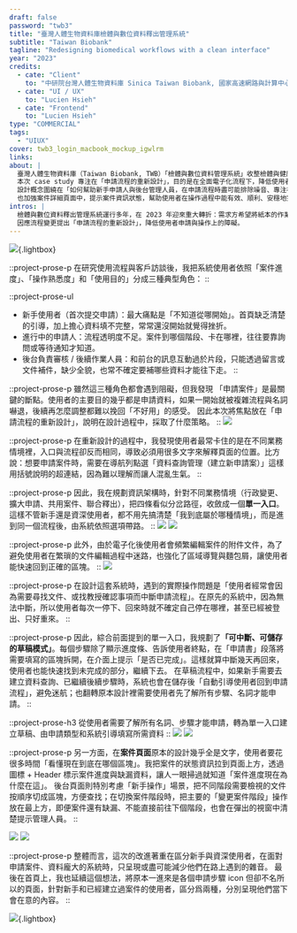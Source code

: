 ```yaml
---
draft: false
password: "twb3"
title: "臺灣人體生物資料庫檢體與數位資料釋出管理系統"
subtitle: "Taiwan Biobank"
tagline: "Redesigning biomedical workflows with a clean interface"
year: "2023"
credits:
  - cate: "Client"
    to: "中研院台灣人體生物資料庫 Sinica Taiwan Biobank, 國家高速網路與計算中心 NCHC"
  - cate: "UI / UX"
    to: "Lucien Hsieh"
  - cate: "Frontend"
    to: "Lucien Hsieh"
type: "COMMERCIAL"
tags:
  - "UIUX"
cover: twb3_login_macbook_mockup_igwlrm
links:
about: |
  臺灣人體生物資料庫（Taiwan Biobank, TWB）「檢體與數位資料管理系統」收整檢體與健康問卷資料，提供給研究學者以促進醫療發展。系統區分為前台/後台，前台為學者、醫療專業人員申請資料使用；後台為 TWB 管理方承辦申請文件、更新資料釋出進度所用。
  本次 case study 專注在「申請流程的重新設計」，目的是在全面電子化流程下，降低使用者申請與操作上的障礙。
  設計概念圍繞在「如何幫助新手申請人與後台管理人員，在申請流程時盡可能排除噪音、專注在需要關注的事物上」。以此為依據，規劃可中斷、返回的草稿流程，設計單一申請入口，並加強系統判斷使用者帳號狀態來引導介面顯示、隱藏不必要的資訊。
  也加強案件詳細頁面中，提示案件資訊狀態，幫助使用者在操作過程中能有效、順利、安穩地完成申請。
intros: |
  檢體與數位資料釋出管理系統運行多年，在 2023 年迎來重大轉折：需求方希望將紙本的作業流程全面電子化。因此，系統需要從「單純的文件上傳平台」轉變成「能支援完整線上作業」的工具。
  因應流程變更提出「申請流程的重新設計」，降低使用者申請與操作上的障礙。
---
```

![](twb3_login_macbook_mockup_igwlrm){.lightbox}

<!-- ::project-prose-h3
背景與使用者流程分析
:: -->
::project-prose-p
在研究使用流程與客戶訪談後，我把系統使用者依照「案件進度」、「操作熟悉度」和「使用目的」分成三種典型角色：
::

::project-prose-ul
- 新手使用者（首次提交申請）：最大痛點是「不知道從哪開始」。首頁缺乏清楚的引導，加上擔心資料填不完整，常常還沒開始就覺得挫折。
- 進行中的申請人：流程透明度不足。案件到哪個階段、卡在哪裡，往往要靠詢問或等待通知才知道。
- 後台負責審核 / 後續作業人員：和前台的訊息互動過於片段，只能透過留言或文件補件，缺少全貌，也常不確定要補哪些資料才能往下走。
::

::project-prose-p
雖然這三種角色都會遇到阻礙，但我發現 「申請案件」是最關鍵的斷點。使用者的主要目的幾乎都是申請資料，如果一開始就被複雜流程與名詞嚇退，後續再怎麼調整都難以挽回「不好用」的感受。
因此本次將焦點放在「申請流程的重新設計」，說明在設計過程中，採取了什麼策略。
::
<img src="twb3_user_journey_map_wflne2" desc="現有系統在申請流程中，充滿挫折與可以改進的部分" class="lightbox">

<!-- ::project-prose-h3
資訊架構與多業務情境下的單一入口
:: -->

::project-prose-p
在重新設計的過程中，我發現使用者最常卡住的是在不同業務情境裡，入口與流程卻反而相同，導致必須用很多文字來解釋頁面的位置。比方說：想要申請案件時，需要在導航列點選「資料查詢管理（建立新申請案）」這樣用括號說明的超連結，因為難以理解而讓人混亂生氣。
::

::project-prose-p
因此，我在規劃資訊架構時，針對不同業務情境（行政變更、擴大申請、共用案件、聯合釋出），把四條看似分岔路徑，收斂成一個<b>單一入口</b>。這樣不管新手還是資深使用者，都不用先搞清楚「我到底屬於哪種情境」，而是進到同一個流程後，由系統依照選項帶路。
::
<img src="twb3_user_flow_hfh753" desc="新手建立申請流程。在步驟中可隨時中斷、返回，均由系統引導" class="lightbox">
<img src="twb3_apply_types_user_flow_vvwos3" desc="考量多種業務情境下，將「申請模式」放在建立草稿第一階段，因應不同情境下系統都能引導使用者只需要完成現在所需步驟" class="lightbox">

::project-prose-p
此外，由於電子化後使用者會頻繁編輯案件的附件文件，為了避免使用者在繁瑣的文件編輯過程中迷路，也強化了區域導覽與麵包屑，讓使用者能快速回到正確的區塊。
::
<img src="twb3_information_architecture_wrl7ot" desc="流程修改後，使用者會頻繁前往案件深處（第四層）修改文件內容，能如何快速引導使用者到正確的案件、正確的文件變成關鍵。" class="lightbox">

<!-- 
::project-prose-h3
介面設計與互動解決方案
:: -->

::project-prose-p
在設計這套系統時，遇到的實際操作問題是「使用者經常會因為需要尋找文件、或找教授確認事項而中斷申請流程」。在原先的系統中，因為無法中斷，所以使用者每次一停下、回來時就不確定自己停在哪裡，甚至已經被登出、只好重來。
::

::project-prose-p
因此，綜合前面提到的單一入口，我規劃了<b>「可中斷、可儲存的草稿模式」</b>。每個步驟除了顯示進度條、告訴使用者終點，在「申請書」段落將需要填寫的區塊拆開，在介面上提示「是否已完成」。這樣就算中斷幾天再回來，使用者也能快速找到未完成的部分，繼續下去。
在草稿流程中，如果新手需要去建立資料查詢、已繼續後續步驟時，系統也會在儲存後「自動引導使用者回到申請流程」，避免迷航；也翻轉原本設計裡需要使用者先了解所有步驟、名詞才能申請。
::

::project-prose-h3
從使用者需要了解所有名詞、步驟才能申請，轉為單一入口建立草稿、由申請類型和系統引導填寫所需資料
::
<img src="twb3_ui_draft_steps_hochie" desc="草稿階段均有步驟提示，選擇查詢時根據帳號內是否已有查詢、或現在選擇申請的模式，系統自動判斷跳過或引導使用者前往建立" class="lightbox">
<img src="twb3_ui_draft_steps_2_t31yz3" desc="申請書是 TWB 紙本作業流程中就有的一份文件，將這份巨大文件根據原本的架構分類、拆分成區塊，讓畫面能隨著區塊是否已儲存，顯示相對應提示" class="lightbox">

::project-prose-p
另一方面，在<b>案件頁面</b>原本的設計幾乎全是文字，使用者要花很多時間「看懂現在到底在哪個區塊」。我把案件的狀態資訊拉到頁面上方，透過圖標 + Header 標示案件進度與缺漏資料，讓人一眼掃過就知道「案件進度現在為什麼在這」。
後台頁面則特別考慮「新手操作」場景，把不同階段需要檢視的文件按順序切成區塊，方便查找；在切換案件階段時，把主要的「變更案件階段」操作放在最上方，即便案件還有缺漏、不能直接前往下個階段，也會在彈出的視窗中清楚提示管理人員。
::

<img src="twb3_ui_app_states_info_umfguf" desc="原先的案件缺乏「原因」讓使用者知道為什麼停在這裡。介面調整用 callout 元件提示使用者目前還缺少什麼文件，讓人不再疑惑" class="lightbox">
<img src="twb3_ui_app_page_change_states_tle5i7" desc="後台新手管理人員經常會不知道案件為什麼不能前往下個階段，或是下個階段是哪個。為了解決這的問題，在案件變更階段的 modal 中加入文字提示、並一次展開所有步驟，在使用者心中也建立案件申請的流程" class="lightbox">

::project-prose-p
整體而言，這次的改進著重在區分新手與資深使用者，在面對申請案件、資料龐大的系統時，只呈現或盡可能減少他們在路上遇到的雜音。
最後在首頁上，我也延續這個想法，將原本一進來是各個申請步驟 icon 但卻不名所以的頁面，針對新手和已經建立過案件的使用者，區分爲兩種，分別呈現他們當下會在意的內容。
::

![](twb3_ui_index_mgnxfy){.lightbox}